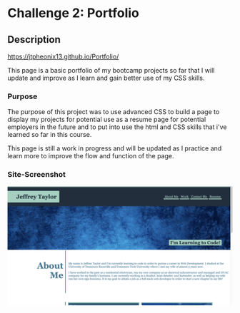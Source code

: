 # Challenge 2: Portfolio


## Description

https://jtpheonix13.github.io/Portfolio/

This page is a basic portfolio of my bootcamp projects so far that
I will update and improve as I learn and gain better use of 
my CSS skills.

### Purpose

The purpose of this project was to use advanced CSS to build a 
page to display my projects for potential use as a resume page
for potential employers in the future and to put into use the 
html and CSS skills that i've learned so far in this course.


This page is still a work in progress and will be updated as I practice
and learn more to improve the flow and function of the page.

### Site-Screenshot

![website-screenshot](assets/images/portfolio.png)
